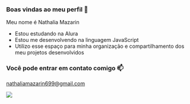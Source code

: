 ### Boas vindas ao meu perfil 💙

Meu nome é Nathalia Mazarin

- Estou estudando na Alura
- Estou me desenvolvendo na linguagem JavaScript
- Utilizo esse espaço para minha organização e compartilhamento dos meu projetos desenvolvidos

### Você pode entrar em contato comigo 📫

nathaliamazarin699@gmail.com

![](https://media1.tenor.com/m/53DPTJCxAg4AAAAC/baby-run.gif)

